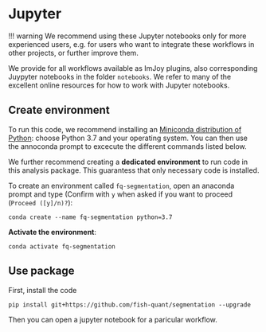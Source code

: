 # Jupyter
!!! warning
    We recommend using these Jupyter notebooks only for more experienced users, e.g. for users who  want to integrate these workflows in other projects, or further improve them. 

We provide for all workflows available as ImJoy plugins, also corresponding Juypyter notebooks in the folder `notebooks`. We refer to many of the excellent online resources for how to work with Jupyter notebooks.


## Create environment
To run this code, we recommend installing an [Miniconda distribution of Python](https://docs.conda.io/en/latest/miniconda.html): choose Python 3.7 and your operating system. You  can then use the annoconda prompt to excecute the different commands listed below. 

We further recommend creating a **dedicated environment** to run code in this analysis package. This guarantess that only necessary code is installed. 

To create an environment called `fq-segmentation`, open an anaconda prompt and type (Confirm with `y` when asked if you want to proceed (`Proceed ([y]/n)?`): 

```
conda create --name fq-segmentation python=3.7
```

**Activate the environment**:
```
conda activate fq-segmentation
```

## Use package

First, install the code

```
pip install git+https://github.com/fish-quant/segmentation --upgrade
```

Then you can open a jupyter notebook for a paricular workflow. 

